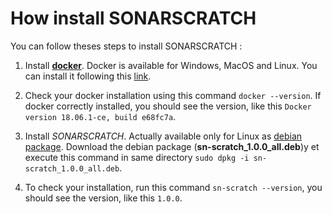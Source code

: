 # How install SONARSCRATCH

You can follow theses steps to install SONARSCRATCH :

1. Install [**docker**](https://www.docker.com). Docker is available for Windows, MacOS and Linux. You can install it following this [link](https://docs.docker.com/install).

1. Check your docker installation using this command ``docker --version``. If docker correctly installed, you should see the version, like this ``Docker version 18.06.1-ce, build e68fc7a``.

2. Install *SONARSCRATCH*. Actually available only for Linux as [debian package](../dist/debian/packages/sn-scratch_1.0.0_all.deb). Download the debian package (**sn-scratch_1.0.0_all.deb**)y et execute
this command in same directory ``sudo dpkg -i sn-scratch_1.0.0_all.deb``.

1. To check your installation, run this command ``sn-scratch --version``, you should see the version, like
this ``1.0.0``.

